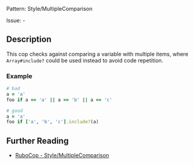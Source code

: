 Pattern: Style/MultipleComparison

Issue: -

## Description

This cop checks against comparing a variable with multiple items, where
`Array#include?` could be used instead to avoid code repetition.

### Example

```ruby
# bad
a = 'a'
foo if a == 'a' || a == 'b' || a == 'c'

# good
a = 'a'
foo if ['a', 'b', 'c'].include?(a)
```

## Further Reading

* [RuboCop - Style/MultipleComparison](https://rubocop.readthedocs.io/en/latest/cops_style/#stylemultiplecomparison)
